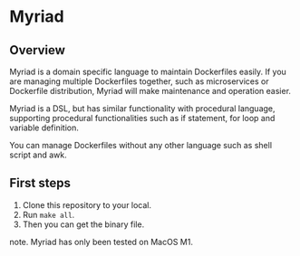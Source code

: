 # Myriad

## Overview
Myriad is a domain specific language to maintain Dockerfiles easily.
If you are managing multiple Dockerfiles together, such as microservices or Dockerfile distribution, Myriad will make maintenance and operation easier.

Myriad is a DSL, but has similar functionality with procedural language, supporting procedural functionalities such as if statement, for loop and variable definition.

You can manage Dockerfiles without any other language such as shell script and awk.

## First steps
1. Clone this repository to your local.
2. Run `make all`.
3. Then you can get the binary file.

note. Myriad has only been tested on MacOS M1.